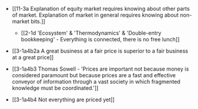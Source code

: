- [[11-3a Explanation of equity market requires knowing about other parts of market. Explanation of market in general requires knowing about non-market bits.]]
	- [[2-1d 'Ecosystem' & 'Thermodynamics' & 'Double-entry bookkeeping' - Everything is connected, there is no free lunch]]

- [[3-1a4b2a A great business at a fair price is superior to a fair business at a great price]]
- [[3-1a4b3 Thomas Sowell - 'Prices are important not because money is considered paramount but because prices are a fast and effective conveyor of information through a vast society in which fragmented knowledge must be coordinated.']]

- [[3-1a4b4 Not everything are priced yet]]
